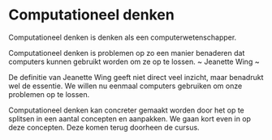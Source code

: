 # Computationeel denken
Computationeel denken is denken als een computerwetenschapper.

<div class="callout callout-success">
  <p>Computationeel denken is problemen op zo een manier benaderen dat computers kunnen gebruikt worden om ze op te lossen. ~ Jeanette Wing ~</p>
</div>

De definitie van Jeanette Wing geeft niet direct veel inzicht, maar benadrukt wel de essentie. We willen nu eenmaal computers gebruiken om onze problemen op te lossen.

Computationeel denken kan concreter gemaakt worden door het op te splitsen in een aantal concepten en aanpakken. We gaan kort even in op deze concepten. Deze komen 
terug doorheen de cursus.
